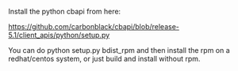 Install the python cbapi from here:

https://github.com/carbonblack/cbapi/blob/release-5.1/client_apis/python/setup.py

You can do python setup.py bdist_rpm and then install the rpm on a redhat/centos system, or just build and install without rpm.

